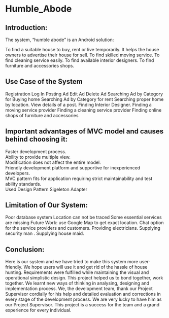 # Humble_Abode
## **Introduction:**

The system, “humble abode” is an Android solution:

To find a suitable house to buy, rent or live temporarily.
It helps the house owners to advertise their house for sell.
To find skilled moving service.
To find cleaning service easily.
To find available interior designers.
To find furniture and accessories shops.

## **Use Case of the System**
Registration
Log In
Posting Ad
Edit Ad
Delete Ad
Searching Ad by Category for Buying home
Searching Ad by Category for rent
Searching proper home by location.
View details of a post.
Finding Interior Designer.
Finding a moving service provider
Finding a cleaning service provider
Finding online shops of furniture and accessories

## **Important advantages of MVC model and causes behind choosing it:**
Faster development process.  
Ability to provide multiple view.  
Modification does not affect the entire model.  
Friendly development platform and supportive for inexperienced developers.  
MVC pattern fits for application requiring strict maintainability and test ability standards.  
Used Design Pattern
Sigeleton
Adapter

## **Limitation of Our System:**
Poor database system
Location can not be traced
Some essential services are missing
Future Work:
use Google Map to get exact location.
Chat option for the service providers and customers.
Providing electricians.
Supplying security man .
Supplying house maid.

## **Conclusion:**
Here is our system and we have tried to make this system more user-friendly. We hope users will use it and get rid of the hassle of house hunting. Requirements were fulfilled while maintaining the visual and operational simplistic design. This project helped us to bond together, work together. We learnt new ways of thinking in analysing, designing and implementation process. We, the development team, thank our Project Supervisor cordially for his help and detailed evaluation and corrections in every stage of the development process. We are very lucky to have him as our Project Supervisor. This project is a success for the team and a grand experience for every individual.
